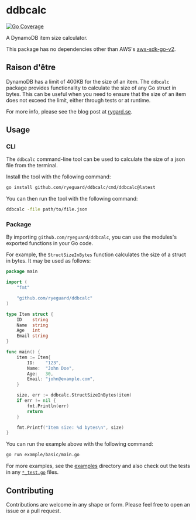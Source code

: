 # ddbcalc

[![Go Coverage](https://github.com/ryeguard/ddbcalc/wiki/coverage.svg)](https://raw.githack.com/wiki/ryeguard/ddbcalc/coverage.html)

A DynamoDB item size calculator.

This package has no dependencies other than AWS's [aws-sdk-go-v2](https://github.com/aws/aws-sdk-go-v2).

## Raison d'être

DynamoDB has a limit of 400KB for the size of an item. The `ddbcalc` package provides functionality to calculate the size of any Go struct in bytes. This can be useful when you need to ensure that the size of an item does not exceed the limit, either through tests or at runtime.

For more info, please see the blog post at [rygard.se](https://www.rygard.se/blog/240220_dynamodb_item_size/240220_dynamodb_item_size.html).

## Usage

### CLI

The `ddbcalc` command-line tool can be used to calculate the size of a json file from the terminal.

Install the tool with the following command:

```sh
go install github.com/ryeguard/ddbcalc/cmd/ddbcalc@latest
```

You can then run the tool with the following command:

```sh
ddbcalc -file path/to/file.json
```

### Package

By importing `github.com/ryeguard/ddbcalc`, you can use the modules's exported functions in your Go code.

For example, the `StructSizeInBytes` function calculates the size of a struct in bytes. It may be used as follows:

```go
package main

import (
	"fmt"

	"github.com/ryeguard/ddbcalc"
)

type Item struct {
	ID    string
	Name  string
	Age   int
	Email string
}

func main() {
	item := Item{
		ID:    "123",
		Name:  "John Doe",
		Age:   30,
		Email: "john@example.com",
	}

	size, err := ddbcalc.StructSizeInBytes(item)
	if err != nil {
		fmt.Println(err)
		return
	}

	fmt.Printf("Item size: %d bytes\n", size)
}
```

You can run the example above with the following command:

```sh
go run example/basic/main.go
```

For more examples, see the [examples](./examples) directory and also check out the tests in any [`*_test.go`](https://github.com/search?q=repo%3Aryeguard%2Fddbcalc+path%3A*_test.go&type=code) files.

## Contributing

Contributions are welcome in any shape or form. Please feel free to open an issue or a pull request.

